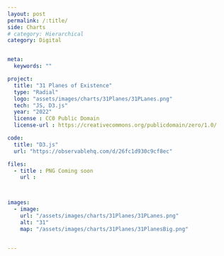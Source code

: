 ```yaml
---
layout: post
permalink: /:title/
side: Charts
# category: Hierarchical
category: Digital


meta:
  keywords: ""

project:
  title: "31 Planes of Existence"
  type: "Radial"
  logo: "assets/images/charts/31Planes/31PLanes.png"
  tech: "JS, D3.js"
  year: "2022"
  license : CC0 Public Domain
  license-url : https://creativecommons.org/publicdomain/zero/1.0/

code:
  title: "D3.js"
  url: "https://observablehq.com/d/26fc1d930c9cf8ec"

files:
  - title : PNG Coming soon
    url :



images:
  - image:
    url: "/assets/images/charts/31Planes/31PLanes.png"
    alt: "31"
    map: "/assets/images/charts/31Planes/31PlanesBig.png"


---
```

